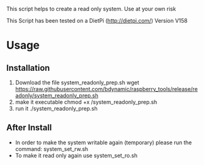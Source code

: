 This script helps to create a read only system.
Use at your own risk

This Script has been tested on a DietPi (http://dietpi.com/) Version V158 


# Usage

## Installation
1) Download the file system_readonly_prep.sh 
   wget https://raw.githubusercontent.com/bdynamic/raspberry_tools/release/readonly/system_readonly_prep.sh
2) make it executable
   chmod +x /system_readonly_prep.sh
3) run it 
   ./system_readonly_prep.sh


## After Install
* In order to make the system writable again (temporary) please run the command: system_set_rw.sh
* To make it read only again use system_set_ro.sh


